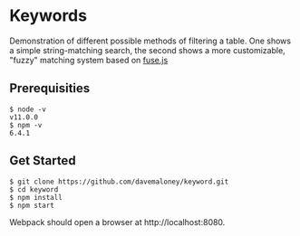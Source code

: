 # Keywords

Demonstration of different possible methods of filtering a table. One shows a simple string-matching search, the second shows a more customizable, "fuzzy" matching system based on [fuse.js](https://www.npmjs.com/package/fuse.js)

## Prerequisities

```
$ node -v
v11.0.0
$ npm -v
6.4.1
```

## Get Started

```
$ git clone https://github.com/davemaloney/keyword.git
$ cd keyword
$ npm install
$ npm start
```

Webpack should open a browser at http://localhost:8080.

